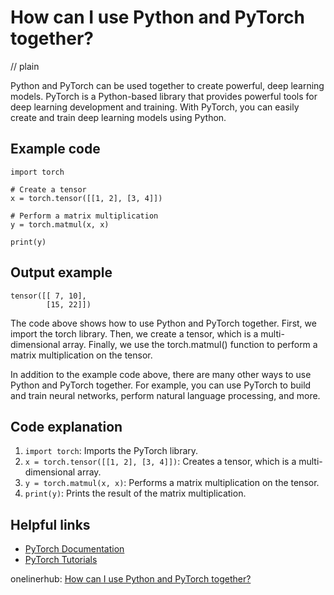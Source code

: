 # How can I use Python and PyTorch together?
// plain

Python and PyTorch can be used together to create powerful, deep learning models. PyTorch is a Python-based library that provides powerful tools for deep learning development and training. With PyTorch, you can easily create and train deep learning models using Python.

## Example code

```
import torch

# Create a tensor
x = torch.tensor([[1, 2], [3, 4]])

# Perform a matrix multiplication
y = torch.matmul(x, x)

print(y)
```
## Output example

```
tensor([[ 7, 10],
        [15, 22]])
```

The code above shows how to use Python and PyTorch together. First, we import the torch library. Then, we create a tensor, which is a multi-dimensional array. Finally, we use the torch.matmul() function to perform a matrix multiplication on the tensor.

In addition to the example code above, there are many other ways to use Python and PyTorch together. For example, you can use PyTorch to build and train neural networks, perform natural language processing, and more.

## Code explanation

1. `import torch`: Imports the PyTorch library.
2. `x = torch.tensor([[1, 2], [3, 4]])`: Creates a tensor, which is a multi-dimensional array.
3. `y = torch.matmul(x, x)`: Performs a matrix multiplication on the tensor.
4. `print(y)`: Prints the result of the matrix multiplication.

## Helpful links
- [PyTorch Documentation](https://pytorch.org/docs/stable/)
- [PyTorch Tutorials](https://pytorch.org/tutorials/)

onelinerhub: [How can I use Python and PyTorch together?](https://onelinerhub.com/python-pytorch/how-can-i-use-python-and-pytorch-together)